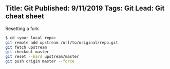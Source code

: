 ﻿Title: Git
Published: 9/11/2019
Tags: Git
Lead: Git cheat sheet
---

Resetting a fork

```bash
$ cd <your local repo>
git remote add upstream /url/to/original/repo.git
git fetch upstream
git checkout master
git reset --hard upstream/master  
git push origin master --force
```
